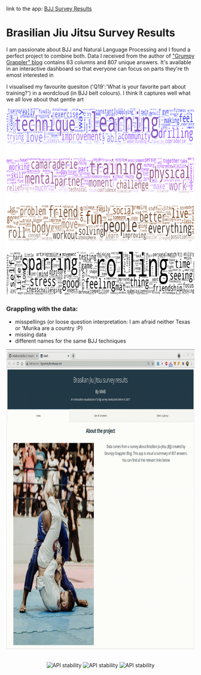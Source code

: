 link to the app: [BJJ Survey Results](https://bjj-survey.herokuapp.com/)  

# Brasilian Jiu Jitsu Survey Results

I am passionate about BJJ and Natural Language Processing and I found a perfect project to combine both. Data I received from the author of ["Grumpy Grappler" blog](https://philosophycommons.typepad.com/the_grumpy_grappler/bjj-survey/) contains 63 columns and 807 unique answers. It's available in an interactive dashboard so that everyone can focus on parts they're th emost interested in

I visualised my favourite quesiton ('Q19':'What is your favorite part about training?') in a wordcloud (in BJJ belt colours). I think It captures well what we all love about that gentle art

<p align="center">
<img width="900" height="500" src="https://raw.githubusercontent.com/mbalcerzak/BJJ/master/images/BJJ_wordcloud.png">
</p>
  
  
### Grappling with the data:
- misspellings (or loose question interpretation: I am afraid neither Texas or 'Murika are a country :P)
- missing data
- different names for the same BJJ techniques



<p align="center">
<img   width="800" height="800" src="https://raw.githubusercontent.com/mbalcerzak/BJJ/master/images/bjj_capture.gif">
</p>



<div align="center">
  <br>
  <img src="https://img.shields.io/badge/PROGRAMMED%20IN-PYTHON%20-brightgreen?style=for-the-badge"
      alt="API stability" height="25"/>
  <img src="https://img.shields.io/badge/SERVER:%20-Heroku-blueviolet?style=for-the-badge"
      alt="API stability" height="25"/>
  <img src="https://img.shields.io/badge/DASHBOARD:%20-Dash-blue?style=for-the-badge"
      alt="API stability" height="25"/>
</div>
